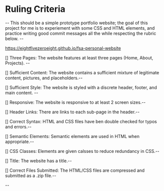 # Ruling Criteria
--
This should be a simple prototype portfolio website; the goal of this project for me is to experiement with some CSS and HTML elements, and practice writing good commit messages all the while respecting the rubric below. --

https://eightfivezeroeight.github.io/fsa-personal-website


 [] Three Pages: The website features at least three pages (Home, About, Projects). --

 [] Sufficient Content: The website contains a sufficient mixture of legitimate content, pictures, and placeholders.--

 [] Sufficient Style: The website is styled with a discrete header, footer, and main content. --

 [] Responsive: The website is responsive to at least 2 screen sizes.--

 [] Header Links: There are links to each sub-page in the header.--

 [] Correct Syntax: HTML and CSS files have ben double checked for typos and errors.--

 [] Semantic Elements: Semantic elements are used in HTML when appropriate.--

 [] CSS Classes: Elements are given calsses to reduce redundancy in CSS.--

 [] Title: The website has a title.--

 [] Correct Files Submitted: The HTML/CSS files are compressed and submitted as a .zip file.--

 --

 
